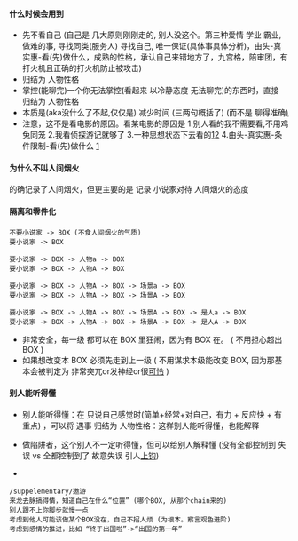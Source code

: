 
#### 什么时候会用到

- 先不看自己 (自己是 几大原则刚刚走的, 别人没这个。第三种爱情 学业 霸业,做难的事, 寻找同类(服务人) 寻找自己, 唯一保证(具体事具体分析)，由头-真实惠-看(先)做什么，成熟的性格，承认自己来错地方了，九宫格，陪审团，有打火机且正确的打火机防止被攻击)
- 归结为 人物性格
- 掌控(能聊完)一个你无法掌控(看起来 以冷静态度 无法聊完)的东西时，直接 归结为 人物性格
- 本质是(aka没什么了不起,仅仅是) 减少时间 (三两句概括了) (而不是 聊得准确[)](http://w/#因为不值得那么准确去聊。而且..卖伞的盼下雨,没理由跟卖伞的-聊天气预报当真。准确就是当真,不当真干嘛要准确)
- 注意，这不是看电影的原因。看某电影的原因是 1.别人看的我不需要看,不用鸡兔同笼 2.我看侦探游记就够了 3.一种思想状态下去看的[1](https://github.com/7900ms/000nottheater_deserted_systemlibrary/blob/master/travelwriting/small/6.md#怎么看-否则怎么会认真看)[2](https://github.com/7900ms/000nottheater_deserted_systemlibrary/blob/master/travelwriting/small/6.md#否则怎么会平复心情(还)看##因为打火机的放弃情绪激动,放弃能被攻击的过程和形象,而仅仅是结果) 4.由头-真实惠-条件限制-看(先)做什么 [1](https://github.com/7900ms/000nottheater_deserted_systemlibrary/blob/master/supplementary/chain-night-call.md#看什么-否则怎么知道看什么)

#### 为什么不叫人间烟火

的确记录了人间烟火，但更主要的是 记录 小说家对待 人间烟火的态度

#### 隔离和零件化
```
不要小说家 -> BOX (不食人间烟火的气质)
要小说家 -> BOX

要小说家 -> BOX -> 人物a -> BOX
要小说家 -> BOX -> 人物A -> BOX

要小说家 -> BOX -> 人物A -> BOX -> 场景a -> BOX
要小说家 -> BOX -> 人物A -> BOX -> 场景A -> BOX

要小说家 -> BOX -> 人物A -> BOX -> 场景A -> BOX -> 是人a -> BOX
要小说家 -> BOX -> 人物A -> BOX -> 场景A -> BOX -> 是人A -> BOX
```
- 非常安全，每一级 都可以在 BOX 里狂闹，因为有 BOX 在。 ( 不用担心超出 BOX )
- 如果想改变本 BOX 必须先走到上一级 ( 不用谋求本级能改变 BOX, 因为那基本会被判定为 非常突兀or发神经or很[可怜](https://github.com/7900ms/000nottheater_deserted_systemlibrary/blob/master/supplementary/chain-打火机补充.md#可怜：在本级里挣扎,四大悲剧的来源) )

#### 别人能听得懂

- 别人能听得懂：在 只说自己感觉时(简单+经常+对自己，有力 + 反应快 + 有重点) ，可以将 遇事 归结为 人物性格：这样别人能听得懂，也能解释
- 做陷阱者，这个别人不一定听得懂，但可以给别人解释懂 (没有全都控制到 失误 vs 全都控制到了 故意失误 引人[上钩](https://github.com/7900ms/000nottheater_deserted_systemlibrary/blob/master/supplementary/chain-打火机.md#^恶劣情况))


-
```
/suppelementary/遨游
来龙去脉搞得情，知道自己在什么“位置” (哪个BOX, 从那个chain来的)
别人跟不上你脚步就慢一点
考虑到他人可能该做某个BOX没在，自己不招人烦 (为根本。察言观色进阶)
考虑到感情的推进，比如 “终于出国啦”->“出国的第一年”
```
